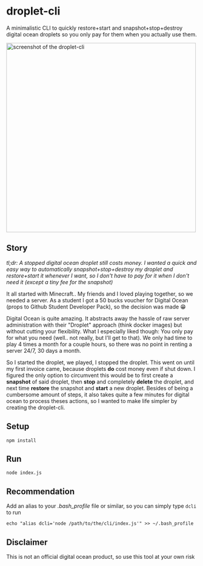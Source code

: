 # droplet-cli
A minimalistic CLI to quickly restore+start and snapshot+stop+destroy digital ocean droplets so you only pay for them when you actually use them.

<img src="https://i.imgur.com/gVN0aXx.png" alt="screenshot of the droplet-cli" width="500px"/>

## Story

*tl;dr: A stopped digital ocean droplet still costs money. I wanted a quick and easy way to automatically snapshot+stop+destroy my droplet and restore+start it whenever I want, so I don't have to pay for it when I don't need it (except a tiny fee for the snapshot)*

It all started with Minecraft.. My friends and I loved playing together, so we needed a server. As a student I got a 50 bucks voucher for Digital Ocean (props to Github Student Developer Pack), so the decision was made 😁

Digital Ocean is quite amazing. It abstracts away the hassle of raw server administration with their "Droplet" approach (think docker images) but without cutting your flexibility. What I especially liked though: You only pay for what you need (well.. not really, but I'll get to that). We only had time to play 4 times a month for a couple hours, so there was no point in renting a server 24/7, 30 days a month.

So I started the droplet, we played, I stopped the droplet. This went on until my first invoice came, because droplets **do** cost money even if shut down. I figured the only option to circumvent this would be to first create a **snapshot** of said droplet, then **stop** and completely **delete** the droplet, and next time **restore** the snapshot and **start** a new droplet. Besides of being a cumbersome amount of steps, it also takes quite a few minutes for digital ocean to process theses actions, so I wanted to make life simpler by creating the droplet-cli.


## Setup
`
npm install
`

## Run
`
node index.js
`

## Recommendation
Add an alias to your *.bash_profile* file or similar, so you can simply type `dcli` to run

`
echo "alias dcli='node /path/to/the/cli/index.js'" >> ~/.bash_profile    
`

## Disclaimer
This is not an official digital ocean product, so use this tool at your own risk
